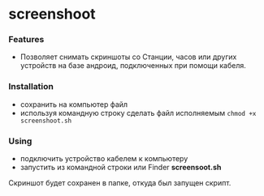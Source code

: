 # screenshoot
### Features

- Позволяет снимать скриншоты со Станции, часов или других устройств на базе андроид, подключенных при помощи кабеля. 

### Installation
- сохранить на компьютер файл
- используя командную строку сделать файл исполняемым `chmod +x screenshoot.sh`

### Using
- подключить устройство кабелем к компьютеру
- запустить из командной строки или Finder **screensoot.sh**

Скриншот будет сохранен в папке, откуда был запущен скрипт.
